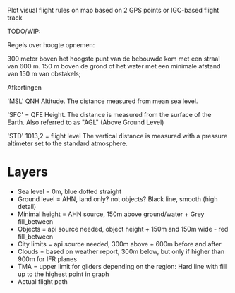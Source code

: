 Plot visual flight rules on map based on 2 GPS points or IGC-based flight track


TODO/WIP:

Regels over hoogte opnemen:

300 meter boven het hoogste punt van de bebouwde kom met een straal van 600 m.
150 m boven de grond of het water met een minimale afstand van 150 m van obstakels;

Afkortingen

'MSL' QNH
Altitude. The distance measured from mean sea level.

'SFC' = QFE
Height. The distance is measured from the surface of the Earth. Also referred to as "AGL" (Above Ground Level)

'STD' 1013,2 = flight level
The vertical distance is measured with a pressure altimeter set to the standard atmosphere.

# Layers

- Sea level = 0m, blue dotted straight
- Ground level = AHN, land only? not objects? Black line, smooth (high detail)
- Minimal height = AHN source, 150m above ground/water + Grey fill_between
- Objects = api source needed, object height + 150m and 150m wide - red fill_between
- City limits = api source needed, 300m above + 600m before and after
- Clouds = based on weather report, 300m below, but only if higher than 900m for IFR planes
- TMA = upper limit for gliders depending on the region: Hard line with fill up to the highest point in graph
- Actual flight path
